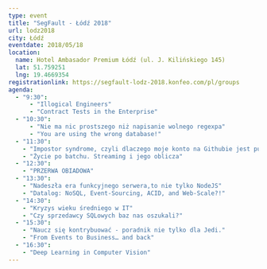 ```yaml
---
type: event
title: "SegFault - Łódź 2018"
url: lodz2018
city: Łódź
eventdate: 2018/05/18
location:
  name: Hotel Ambasador Premium Łódź (ul. J. Kilińskiego 145)
  lat: 51.759251
  lng: 19.4669354
registrationlink: https://segfault-lodz-2018.konfeo.com/pl/groups
agenda:
  - "9:30":
      - "Illogical Engineers"
      - "Contract Tests in the Enterprise"
  - "10:30":
      - "Nie ma nic prostszego niż napisanie wolnego regexpa"
      - "You are using the wrong database!"
  - "11:30":
    - "Impostor syndrome, czyli dlaczego moje konto na Githubie jest puste"
    - "Życie po batchu. Streaming i jego oblicza"
  - "12:30":
    - "PRZERWA OBIADOWA"
  - "13:30":
    - "Nadeszła era funkcyjnego serwera,to nie tylko NodeJS"
    - "Datalog: NoSQL, Event-Sourcing, ACID, and Web-Scale?!"
  - "14:30":
    - "Kryzys wieku średniego w IT"
    - "Czy sprzedawcy SQLowych baz nas oszukali?"
  - "15:30":
    - "Naucz się kontrybuować - poradnik nie tylko dla Jedi."
    - "From Events to Business… and back"
  - "16:30":
    - "Deep Learning in Computer Vision"
---
```

